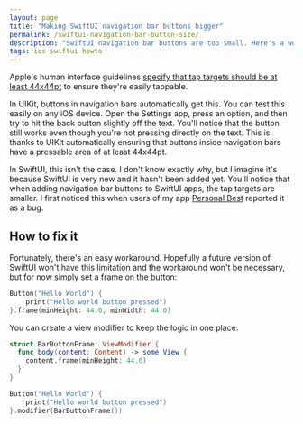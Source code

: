 ```yaml
---
layout: page
title: "Making SwiftUI navigation bar buttons bigger"
permalink: /swiftui-navigation-bar-button-size/
description: "SwiftUI navigation bar buttons are too small. Here's a workaround."
tags: ios swiftui howto
---
```


Apple's human interface guidelines [specify that tap targets should be at least 44x44pt](https://developer.apple.com/design/human-interface-guidelines/ios/visual-design/adaptivity-and-layout/) to ensure they're easily tappable. 

In UIKit, buttons in navigation bars automatically get this. You can test this easily on any iOS device. Open the Settings app, press an option, and then try to hit the back button slightly off the text. You'll notice that the button still works even though you're not pressing directly on the text. This is thanks to UIKit automatically ensuring that buttons inside navigation bars have a pressable area of at least 44x44pt.

In SwiftUI, this isn't the case. I don't know exactly why, but I imagine it's because SwiftUI is very new and it hasn't been added yet. You'll notice that when adding navigation bar buttons to SwiftUI apps, the tap targets are smaller. I first noticed this when users of my app [Personal Best](/personal-best) reported it as a bug.

## How to fix it

Fortunately, there's an easy workaround. Hopefully a future version of SwiftUI won't have this limitation and the workaround won't be necessary, but for now simply set a frame on the button:

```swift
Button("Hello World") {
    print("Hello world button pressed")
}.frame(minHeight: 44.0, minWidth: 44.0)
```

You can create a view modifier to keep the logic in one place:

```swift
struct BarButtonFrame: ViewModifier {
  func body(content: Content) -> some View {
    content.frame(minHeight: 44.0)
  }
}

Button("Hello World") {
    print("Hello world button pressed")
}.modifier(BarButtonFrame())
```



